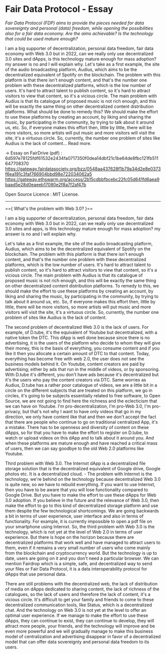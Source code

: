 # Fair Data Protocol - Essay
<i> Fair Data Protocol (FDP) aims to provide the pieces needed for data sovereignty and personal (data) freedom, while opening the possibilities also for a fair data economy. Are the aims achievable? Is the technology that could be used mature enough?</i> 

I am a big supporter of decentralization, personal data freedom, fair data economy with Web 3.0 but in 2022, can we really only use decentralized 3.0 sites and dApps, is this technology mature enough for mass adoption?  my answer is no and I will explain why. Let's take as a first example, the site of the audio broadcasting platform, Audius, which aims to be the decentralized equivalent of Spotify on the blockchain. The problem with this platform is that there isn't enough content, and that's the number one problem with these decentralized platforms, which is the low number of users. It's hard to attract talent to publish content, so it's hard to attract visitors to view that content, so it's a vicious circle. The main problem with Audius is that its catalogue of proposed music is not rich enough, and this will be exactly the same thing on other decentralized content distribution platforms. What should be done to remedy this? We should make the effort to use these platforms by creating an account, by liking and sharing the music, by participating in the community, by trying to talk about it around us, etc. So, if everyone makes this effort then, little by little, there will be more visitors, so more artists will put music and more visitors will visit the site, it's a virtuous circle. So, currently, the number one problem of sites like Audius is the lack of content...
Read more.

-> Essay on FairDrive (pdf) : 6d597e78125fdf61532e2434fa0717350f0dea14dbf21c1be64de8fbc121fb511647708370 https://gateway.fairdatasociety.org/bzz/0548aa437628f1b79a34d2e8e0373f6ea191c3faf766904bbd98e722034062a5
https://gateway.ethswarm.org/access/2b15cdbbfbcebc22fc05d641fd6aea9baad5e28d0eaeeb17080e2f8a7f2af47b

Open Source Licence : MIT License.

-------------

=={ What's the problem with Web 3.0? }==

I am a big supporter of decentralization, personal data freedom, fair data economy with Web 3.0 but in 2022, can we really only use decentralized 3.0 sites and apps, is this technology mature enough for mass adoption?  my answer is no and I will explain why.

Let's take as a first example, the site of the audio broadcasting platform, Audius, which aims to be the decentralized equivalent of Spotify on the blockchain. The problem with this platform is that there isn't enough content, and that's the number one problem with these decentralized platforms, which is the low number of users. It's hard to attract talent to publish content, so it's hard to attract visitors to view that content, so it's a vicious circle. The main problem with Audius is that its catalogue of proposed music is not rich enough, and this will be exactly the same thing on other decentralized content distribution platforms. To remedy to this, we should make the effort to use these platforms by creating an account, by liking and sharing the music, by participating in the community, by trying to talk about it around us, etc. So, if everyone makes this effort then, little by little, there will be more visitors, so more artists will put music and more visitors will visit the site, it's a virtuous circle. So, currently, the number one problem of sites like Audius is the lack of content.

The second problem of decentralized Web 3.0 is the lack of users. For example, of D.tube, it's the equivalent of Youtube but decentralized, with a native token the DTC. This dApp is well done because since there is no advertising, it is the users of the platform who decide to whom they will give their money, this is the basis of everything, you consume content and if you like it then you allocate a certain amount of DTC to that content. Today, everything has become free with web 2.0, the user does not see the business models behind it. On Youtube, content creators are paid by advertising; either by ads that run in the middle of videos, or by sponsoring. With D.tube it's different, you don't have ads because it's decentralized but it's the users who pay the content creators via DTC. Same worries as Audius, D.tube has a rather poor catalogue of videos, we are a little bit in a circle on the different subjects that are treated on this platform, we go in circles, it's going to be subjects essentially related to free software, to Open Source, we are not going to find here the richness and the eclecticism that we can have on Youtube. I'm pro-decentralization, I'm pro-Web 3.0, I'm pro-privacy, but that's not why I want to have only videos that go in my direction, we only have content like that and then we don't accept the fact that there are people who continue to go on traditional centralized App, it's a mistake. There has to be openness and diversity of content on these dApps, so for that you have to make the effort to register on D.tube, to watch or upload videos on this dApp and to talk about it around you. And when these platforms are mature enough and have reached a critical mass of users, then we can say goodbye to the old Web 2.0 platforms like Youtube.

Third problem with Web 3.0. The Internxt dApp is a decentralized file storage solution that is the decentralized equivalent of Google drive, Google photos etc. It is a decentralized cloud. - The problem with Internxt is the technology, we're behind on the technology because decentralized Web 3.0 is quite new, so we have to rebuild everything. If you want to use Internxt, then you have to be aware that you will lose functionality compared to Google Drive. But you have to make the effort to use these dApps for Web 3.0 adoption. If you believe in the future and the relevance of Web 3.0, then make the effort to go to this kind of decentralized storage platform and use them despite the few technological shortcomings. We are going backwards a bit in terms of user experience, user interface and also in terms of functionality. For example, it is currently impossible to open a pdf file on your smartphone using Internxt. So, the third problem with Web 3.0 is the technology, which is not yet at the level of Web 2.0 in terms of user experience. But there is hope on the horizon because there are decentralized platforms that work well and have managed to attract users to them, even if it remains a very small number of users who come mainly from the blockchain and cryptocurrency world. But the technology is up to date, users are going on it and you don't need a particular browser. We can mention Fairdrop which is a simple, safe, and decentralized way to send your files or Fair Data Protocol, it is a data interoperability protocol for dApps that use personal data.

There are still problems with the decentralized web, the lack of distribution of media on dApps dedicated to sharing content, the lack of richness of the catalogues, so the lack of users and therefore the lack of content, it's a vicious circle. It's difficult to get your family and friends to come to these decentralized communication tools, like Status, which is a decentralized chat. And the technology on Web 3.0 is not yet at the level to offer an optimal user experience. If we manage to make the effort to use these dApps, they can continue to exist, they can continue to develop, they will attract more people, your friends, and the technology will improve and be even more powerful and we will gradually manage to make this business model of centralization and advertising disappear in favor of a decentralized model that can offer data sovereignty and personal data freedom to its users.
